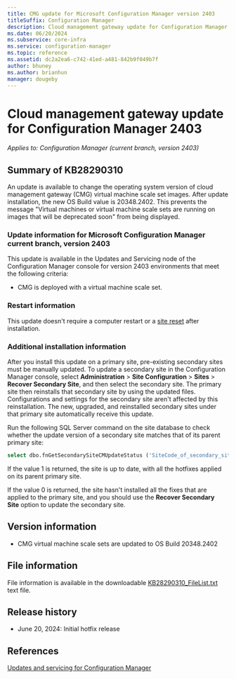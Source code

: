 ```yaml
---
title: CMG update for Microsoft Configuration Manager version 2403
titleSuffix: Configuration Manager
description: Cloud management gateway update for Configuration Manager 2403
ms.date: 06/20/2024
ms.subservice: core-infra
ms.service: configuration-manager
ms.topic: reference
ms.assetid: dc2a2ea6-c742-41ed-a481-842b9f049b7f
author: bhuney
ms.author: brianhun
manager: dougeby
---
```


# Cloud management gateway update for Configuration Manager 2403

*Applies to: Configuration Manager (current branch, version 2403)*

## Summary of KB28290310
<!-- 28290310 -->
An update is available to change the operating system version of cloud management gateway (CMG) virtual machine scale set images. After update installation, the new OS Build value is 20348.2402. This prevents the message "Virtual machines or virtual machine scale sets are running on images that will be deprecated soon" from being displayed.


### Update information for Microsoft Configuration Manager current branch, version 2403

This update is available in the Updates and Servicing node of the Configuration Manager console for version 2403 environments that meet the following criteria:
- CMG is deployed with a virtual machine scale set.

### Restart information

This update doesn't require a computer restart or a [site reset](../../core/servers/manage/modify-your-infrastructure.md#bkmk_reset) after installation.

### Additional installation information

After you install this update on a primary site, pre-existing secondary sites must be manually updated. To update a secondary site in the Configuration Manager console, select **Administration** > **Site Configuration** > **Sites** >  **Recover Secondary Site**, and then select the secondary site. The primary site then reinstalls that secondary site by using the updated files. Configurations and settings for the secondary site aren't affected by this reinstallation. The new, upgraded, and reinstalled secondary sites under that primary site automatically receive this update.

Run the following SQL Server command on the site database to check whether the update version of a secondary site matches that of its parent primary site:
   ```sql
   select dbo.fnGetSecondarySiteCMUpdateStatus ('SiteCode_of_secondary_site')
   ```
If the value 1 is returned, the site is up to date, with all the hotfixes applied on its parent primary site.

If the value 0 is returned, the site hasn't installed all the fixes that are applied to the primary site, and you should use the **Recover Secondary Site** option to update the secondary site.

## Version information
- CMG virtual machine scale sets are updated to OS Build 20348.2402

## File information
File information is available in the downloadable [KB28290310_FileList.txt](https://aka.ms/KB28290310_FileList) text file.

## Release history
- June 20, 2024: Initial hotfix release

## References
[Updates and servicing for Configuration Manager](../../core/servers/manage/updates.md)